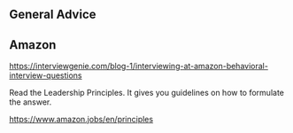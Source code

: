 ## General Advice 



## Amazon
https://interviewgenie.com/blog-1/interviewing-at-amazon-behavioral-interview-questions

Read the Leadership Principles. It gives you guidelines on how to formulate the answer.

https://www.amazon.jobs/en/principles
